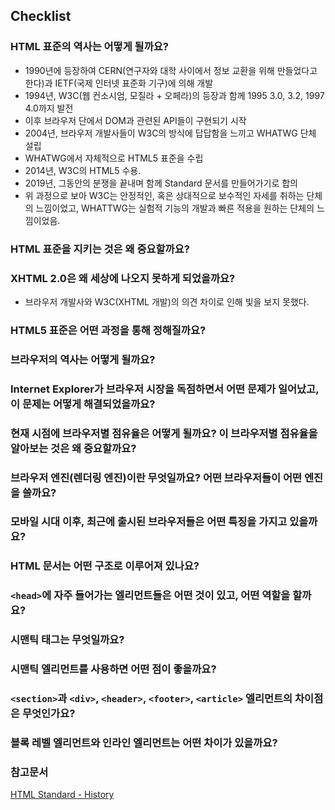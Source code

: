 ## Checklist
### HTML 표준의 역사는 어떻게 될까요?
- 1990년에 등장하여 CERN(연구자와 대학 사이에서 정보 교환을 위해 만들었다고 한다)과 IETF(국제 인터넷 표준화 기구)에 의해 개발
- 1994년, W3C(웹 컨소시엄, 모질라 + 오페라)의 등장과 함께 1995 3.0, 3.2, 1997 4.0까지 발전
- 이후 브라우저 단에서 DOM과 관련된 API들이 구현되기 시작
- 2004년, 브라우저 개발사들이 W3C의 방식에 답답함을 느끼고 WHATWG 단체 설립
- WHATWG에서 자체적으로 HTML5 표준을 수립
- 2014년, W3C의 HTML5 수용. 
- 2019년, 그동안의 분쟁을 끝내며 함께 Standard 문서를 만들어가기로 합의
- 위 과정으로 보아 W3C는 안정적인, 혹은 상대적으로 보수적인 자세를 취하는 단체의 느낌이었고, WHATTWG는 실험적 기능의 개발과 빠른 적용을 원하는 단체의 느낌이었음.

### HTML 표준을 지키는 것은 왜 중요할까요?

### XHTML 2.0은 왜 세상에 나오지 못하게 되었을까요?
- 브라우저 개발사와 W3C(XHTML 개발)의 의견 차이로 인해 빛을 보지 못했다. 
### HTML5 표준은 어떤 과정을 통해 정해질까요?

### 브라우저의 역사는 어떻게 될까요?
### Internet Explorer가 브라우저 시장을 독점하면서 어떤 문제가 일어났고, 이 문제는 어떻게 해결되었을까요?
### 현재 시점에 브라우저별 점유율은 어떻게 될까요? 이 브라우저별 점유율을 알아보는 것은 왜 중요할까요?
### 브라우저 엔진(렌더링 엔진)이란 무엇일까요? 어떤 브라우저들이 어떤 엔진을 쓸까요?
### 모바일 시대 이후, 최근에 출시된 브라우저들은 어떤 특징을 가지고 있을까요?

### HTML 문서는 어떤 구조로 이루어져 있나요?
### `<head>`에 자주 들어가는 엘리먼트들은 어떤 것이 있고, 어떤 역할을 할까요?
### 시맨틱 태그는 무엇일까요?
### 시맨틱 엘리먼트를 사용하면 어떤 점이 좋을까요?
### `<section>`과 `<div>`, `<header>`, `<footer>`, `<article>` 엘리먼트의 차이점은 무엇인가요?
### 블록 레벨 엘리먼트와 인라인 엘리먼트는 어떤 차이가 있을까요?

### 참고문서
[HTML Standard - History](https://html.spec.whatwg.org/#history-2)